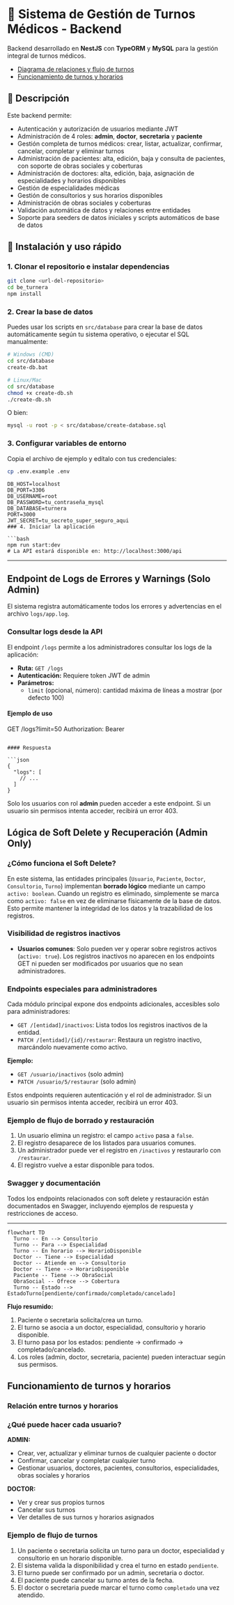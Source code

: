 

# 🏥 Sistema de Gestión de Turnos Médicos - Backend

Backend desarrollado en **NestJS** con **TypeORM** y **MySQL** para la gestión integral de turnos médicos.
- [Diagrama de relaciones y flujo de turnos](#diagrama-de-relaciones-y-flujo-de-turnos)
- [Funcionamiento de turnos y horarios](#funcionamiento-de-turnos-y-horarios)


## 📄 Descripción

Este backend permite:

- Autenticación y autorización de usuarios mediante JWT
- Administración de 4 roles: **admin**, **doctor**, **secretaria** y **paciente**
- Gestión completa de turnos médicos: crear, listar, actualizar, confirmar, cancelar, completar y eliminar turnos
- Administración de pacientes: alta, edición, baja y consulta de pacientes, con soporte de obras sociales y coberturas
- Administración de doctores: alta, edición, baja, asignación de especialidades y horarios disponibles
- Gestión de especialidades médicas
- Gestión de consultorios y sus horarios disponibles
- Administración de obras sociales y coberturas
- Validación automática de datos y relaciones entre entidades
- Soporte para seeders de datos iniciales y scripts automáticos de base de datos


## 🚀 Instalación y uso rápido

### 1. Clonar el repositorio e instalar dependencias

```bash
git clone <url-del-repositorio>
cd be_turnera
npm install
```

### 2. Crear la base de datos

Puedes usar los scripts en `src/database` para crear la base de datos automáticamente según tu sistema operativo, o ejecutar el SQL manualmente:

```bash
# Windows (CMD)
cd src/database
create-db.bat

# Linux/Mac
cd src/database
chmod +x create-db.sh
./create-db.sh
```

O bien:

```bash
mysql -u root -p < src/database/create-database.sql
```

### 3. Configurar variables de entorno

Copia el archivo de ejemplo y edítalo con tus credenciales:

```bash
cp .env.example .env
```


```env
DB_HOST=localhost
DB_PORT=3306
DB_USERNAME=root
DB_PASSWORD=tu_contraseña_mysql
DB_DATABASE=turnera
PORT=3000
JWT_SECRET=tu_secreto_super_seguro_aqui
### 4. Iniciar la aplicación

```bash
npm run start:dev
# La API estará disponible en: http://localhost:3000/api
```

---


## Endpoint de Logs de Errores y Warnings (Solo Admin)

El sistema registra automáticamente todos los errores y advertencias en el archivo `logs/app.log`.

### Consultar logs desde la API

El endpoint `/logs` permite a los administradores consultar los logs de la aplicación:

- **Ruta:** `GET /logs`
- **Autenticación:** Requiere token JWT de admin
- **Parámetros:**
  - `limit` (opcional, número): cantidad máxima de líneas a mostrar (por defecto 100)

#### Ejemplo de uso

GET /logs?limit=50
Authorization: Bearer <token-admin>
```

#### Respuesta

```json
{
  "logs": [
    // ...
  ]
}
```


Solo los usuarios con rol **admin** pueden acceder a este endpoint. Si un usuario sin permisos intenta acceder, recibirá un error 403.



## Lógica de Soft Delete y Recuperación (Admin Only)


### ¿Cómo funciona el Soft Delete?

En este sistema, las entidades principales (`Usuario`, `Paciente`, `Doctor`, `Consultorio`, `Turno`) implementan **borrado lógico** mediante un campo `activo: boolean`. Cuando un registro es eliminado, simplemente se marca como `activo: false` en vez de eliminarse físicamente de la base de datos. Esto permite mantener la integridad de los datos y la trazabilidad de los registros.



### Visibilidad de registros inactivos

- **Usuarios comunes**: Solo pueden ver y operar sobre registros activos (`activo: true`). Los registros inactivos no aparecen en los endpoints GET ni pueden ser modificados por usuarios que no sean administradores.



### Endpoints especiales para administradores

Cada módulo principal expone dos endpoints adicionales, accesibles solo para administradores:

- `GET /[entidad]/inactivos`: Lista todos los registros inactivos de la entidad.
- `PATCH /[entidad]/{id}/restaurar`: Restaura un registro inactivo, marcándolo nuevamente como activo.

**Ejemplo:**

- `GET /usuario/inactivos` (solo admin)
- `PATCH /usuario/5/restaurar` (solo admin)

Estos endpoints requieren autenticación y el rol de administrador. Si un usuario sin permisos intenta acceder, recibirá un error 403.



### Ejemplo de flujo de borrado y restauración

1. Un usuario elimina un registro: el campo `activo` pasa a `false`.
2. El registro desaparece de los listados para usuarios comunes.
3. Un administrador puede ver el registro en `/inactivos` y restaurarlo con `/restaurar`.
4. El registro vuelve a estar disponible para todos.



### Swagger y documentación

Todos los endpoints relacionados con soft delete y restauración están documentados en Swagger, incluyendo ejemplos de respuesta y restricciones de acceso.


---

```mermaid
flowchart TD
  Turno -- En --> Consultorio
  Turno -- Para --> Especialidad
  Turno -- En horario --> HorarioDisponible
  Doctor -- Tiene --> Especialidad
  Doctor -- Atiende en --> Consultorio
  Doctor -- Tiene --> HorarioDisponible
  Paciente -- Tiene --> ObraSocial
  ObraSocial -- Ofrece --> Cobertura
  Turno -- Estado --> EstadoTurno[pendiente/confirmado/completado/cancelado]
```


**Flujo resumido:**

1. Paciente o secretaria solicita/crea un turno.
2. El turno se asocia a un doctor, especialidad, consultorio y horario disponible.
3. El turno pasa por los estados: pendiente → confirmado → completado/cancelado.
4. Los roles (admin, doctor, secretaria, paciente) pueden interactuar según sus permisos.


## Funcionamiento de turnos y horarios

### Relación entre turnos y horarios

### ¿Qué puede hacer cada usuario?


**ADMIN:**

- Crear, ver, actualizar y eliminar turnos de cualquier paciente o doctor
- Confirmar, cancelar y completar cualquier turno
- Gestionar usuarios, doctores, pacientes, consultorios, especialidades, obras sociales y horarios

**DOCTOR:**

- Ver y crear sus propios turnos
- Cancelar sus turnos
- Ver detalles de sus turnos y horarios asignados


### Ejemplo de flujo de turnos

1. Un paciente o secretaria solicita un turno para un doctor, especialidad y consultorio en un horario disponible.
2. El sistema valida la disponibilidad y crea el turno en estado `pendiente`.
3. El turno puede ser confirmado por un admin, secretaria o doctor.
4. El paciente puede cancelar su turno antes de la fecha.
5. El doctor o secretaria puede marcar el turno como `completado` una vez atendido.
